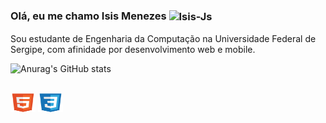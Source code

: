 ### Olá, eu me chamo Isis Menezes <img align="center" alt="Isis-Js" height="30" width="40" src= "https://camo.githubusercontent.com/0c732027af8a28d138e3698181f7be7c9b97d443b4beb9c7ce8ec4cffc6b4767/68747470733a2f2f6d656469612e67697068792e636f6d2f6d656469612f6876524a434c467a6361737252346961377a2f67697068792e676966">

Sou estudante de Engenharia da Computação na Universidade Federal de Sergipe, com afinidade por desenvolvimento web e mobile. 


![Anurag's GitHub stats](https://github-readme-stats.vercel.app/api?username=isisgabrielle&show_icons=true&theme=radical)
<div style="display: inline_block"><br>
  <img align="center" alt="Isis-HTML" height="30" width="40" src="https://raw.githubusercontent.com/devicons/devicon/master/icons/html5/html5-original.svg">
  <img align="center" alt="Isis-CSS" height="30" width="40" src="https://raw.githubusercontent.com/devicons/devicon/master/icons/css3/css3-original.svg"> 

</div>



